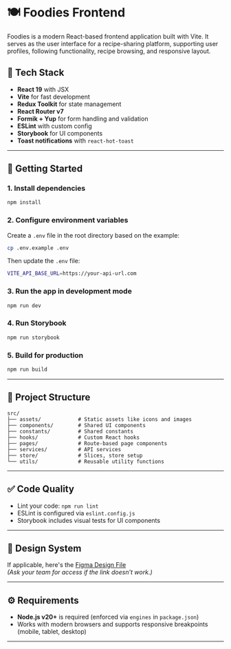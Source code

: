 # 🍽️ Foodies Frontend

Foodies is a modern React-based frontend application built with Vite. It serves as the user interface for a
recipe-sharing platform, supporting user profiles, following functionality, recipe browsing, and responsive layout.

## 🧰 Tech Stack

- **React 19** with JSX
- **Vite** for fast development
- **Redux Toolkit** for state management
- **React Router v7**
- **Formik + Yup** for form handling and validation
- **ESLint** with custom config
- **Storybook** for UI components
- **Toast notifications** with `react-hot-toast`

---

## 🚀 Getting Started

### 1. Install dependencies

```bash
npm install
```

### 2. Configure environment variables

Create a `.env` file in the root directory based on the example:

```bash
cp .env.example .env
```

Then update the `.env` file:
```bash
VITE_API_BASE_URL=https://your-api-url.com
```

### 3. Run the app in development mode

```bash
npm run dev
```

### 4. Run Storybook

```bash
npm run storybook
```

### 5. Build for production

```bash
npm run build
```

---

## 📁 Project Structure

```
src/
├── assets/            # Static assets like icons and images
├── components/        # Shared UI components
├── constants/         # Shared constants
├── hooks/             # Custom React hooks
├── pages/             # Route-based page components
├── services/          # API services
├── store/             # Slices, store setup
└── utils/             # Reusable utility functions
```

---

## ✅ Code Quality

- Lint your code: `npm run lint`
- ESLint is configured via `eslint.config.js`
- Storybook includes visual tests for UI components

---

## 📐 Design System

If applicable, here's
the [Figma Design File](https://www.figma.com/design/TKl7kDNvwtz62RsuWNnQ5E/Foodies?node-id=0-1&p=f&t=25QJW9YlWYqqMzGc-0)  
_(Ask your team for access if the link doesn’t work.)_

---

## ⚙️ Requirements

- **Node.js v20+** is required (enforced via `engines` in `package.json`)
- Works with modern browsers and supports responsive breakpoints (mobile, tablet, desktop)

---